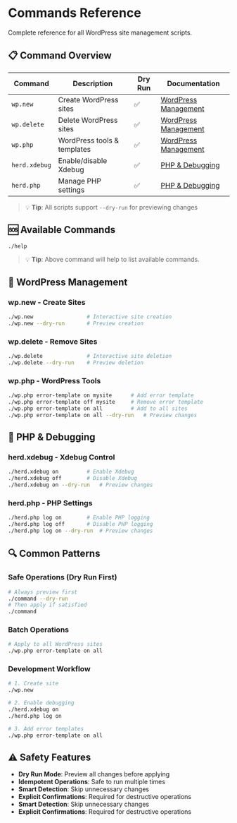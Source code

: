 # Commands Reference

Complete reference for all WordPress site management scripts.

## 📋 Command Overview

| Command | Description | Dry Run | Documentation |
|---------|-------------|---------|---------------|
| `wp.new` | Create WordPress sites | ✅ | [WordPress Management](WORDPRESS-COMMANDS.md#wpnew---wordpress-site-creation) |
| `wp.delete` | Delete WordPress sites | ✅ | [WordPress Management](WORDPRESS-COMMANDS.md#wpdelete---wordpress-site-deletion) |
| `wp.php` | WordPress tools & templates | ✅ | [WordPress Management](dWORDPRESS-COMMANDS.md#wpphp---wordpress-tools--templates) |
| `herd.xdebug` | Enable/disable Xdebug | ✅ | [PHP & Debugging](HERD-COMMANDS.md#herdxdebug---xdebug-management) |
| `herd.php` | Manage PHP settings | ✅ | [PHP & Debugging](HERD-COMMANDS.md#herdphp---php-settings-management) |

> 💡 **Tip**: All scripts support `--dry-run` for previewing changes

## 🆘 Available Commands

```bash
./help
```

> 💡 **Tip**: Above command will help to list available commands.

## 🚀 WordPress Management

### wp.new - Create Sites
```bash
./wp.new                 # Interactive site creation
./wp.new --dry-run       # Preview creation
```

### wp.delete - Remove Sites  
```bash
./wp.delete              # Interactive site deletion
./wp.delete --dry-run    # Preview deletion
```

### wp.php - WordPress Tools
```bash
./wp.php error-template on mysite      # Add error template
./wp.php error-template off mysite     # Remove error template
./wp.php error-template on all         # Add to all sites
./wp.php error-template on all --dry-run   # Preview changes
```

## 🐛 PHP & Debugging

### herd.xdebug - Xdebug Control
```bash
./herd.xdebug on         # Enable Xdebug
./herd.xdebug off        # Disable Xdebug
./herd.xdebug on --dry-run   # Preview changes
```

### herd.php - PHP Settings
```bash
./herd.php log on        # Enable PHP logging
./herd.php log off       # Disable PHP logging
./herd.php log on --dry-run  # Preview changes
```

## 🔍 Common Patterns

### Safe Operations (Dry Run First)
```bash
# Always preview first
./command --dry-run
# Then apply if satisfied
./command
```

### Batch Operations
```bash
# Apply to all WordPress sites
./wp.php error-template on all
```

### Development Workflow
```bash
# 1. Create site
./wp.new

# 2. Enable debugging
./herd.xdebug on
./herd.php log on

# 3. Add error templates
./wp.php error-template on all
```

## ⚠️ Safety Features

- **Dry Run Mode**: Preview all changes before applying
- **Idempotent Operations**: Safe to run multiple times
- **Smart Detection**: Skip unnecessary changes
- **Explicit Confirmations**: Required for destructive operations
- **Smart Detection**: Skip unnecessary changes
- **Explicit Confirmations**: Required for destructive operations
